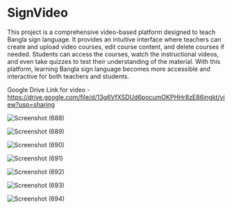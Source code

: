 # SignVideo

This project is a comprehensive video-based platform designed to teach Bangla sign language. It provides an intuitive interface where teachers can create and upload video courses, edit course content, and delete courses if needed. Students can access the courses, watch the instructional videos, and even take quizzes to test their understanding of the material. With this platform, learning Bangla sign language becomes more accessible and interactive for both teachers and students.

Google Drive Link for video - https://drive.google.com/file/d/13g6VfXSDUd6pocumOKPHHr8zE86ingkt/view?usp=sharing

![Screenshot (688)](https://github.com/Labonnya/sign-video-master/assets/75426550/857f3961-8e05-493b-89db-a18351c69214)


![Screenshot (689)](https://github.com/Labonnya/sign-video-master/assets/75426550/c99cea51-4043-4f9a-9ff6-62e68dea948d)


![Screenshot (690)](https://github.com/Labonnya/sign-video-master/assets/75426550/3ea3d76c-1e1e-47ed-848c-a24a4f1042d9)


![Screenshot (691)](https://github.com/Labonnya/sign-video-master/assets/75426550/2bfa26be-fac3-4493-b27a-32128b254988)


![Screenshot (692)](https://github.com/Labonnya/sign-video-master/assets/75426550/465d57ba-c72b-4d7e-91ec-ab6f8f636804)



![Screenshot (693)](https://github.com/Labonnya/sign-video-master/assets/75426550/91cf5224-8b62-4f3b-82ce-77c20aefe8f2)

![Screenshot (694)](https://github.com/Labonnya/sign-video-master/assets/75426550/e3833a29-a3ff-4d29-897a-4c22c1b71317)






